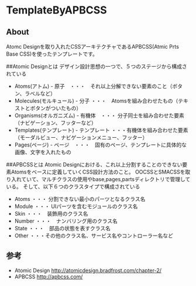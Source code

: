 # TemplateByAPBCSS
## About
Atomc Designを取り入れたCSSアーキテクチャであるAPBCSS(Atmic Prts Base CSS)を使ったテンプレートです。

##Atomic Designとは
デザイン設計思想の一つで、５つのステージから構成されている
+ Atoms(アトム) - 原子　・・・　それ以上分解できない要素のこと（ボタン、ラベルなど）
+ Molecules(モルキュール) - 分子 ・・・　Atomsを組み合わせたもの（テキストとボタンがついたもの）
+ Organisms(オルガニズム) - 有機体　・・・ 分子同士を組み合わせた要素（ナビゲーション、フッターなど）
+ Templates(テンプレート) - テンプレート ・・・有機体を組み合わせた要素（モーダルビュー、ナビゲーションメニュー、フッター）
+ Pages(ページ) - ページ　・・・　固有のページ、テンプレートに具体的な画像、文字を入れたもの

##APBCSSとは
Atomic Designにおける、これ以上分割することのできない要素Atomsをベースに定義していくCSS設計方法のこと。
OOCSSとSMACSSを取り入れていて、マルチクラスの使用やbase,pages,partsディレクトリで管理している。
そして、以下６つのクラスタイプで構成されている

+ Atoms ・・・ 分割できない最小のパーツとなるクラス名
+ Module ・・・ UIパーツを含むモジュールのクラス名
+ Skin ・・・　装飾用のクラス名
+ Number ・・・　ナンバリング用のクラス名
+ State ・・・　部品の状態を表すクラス名
+ Other ・・・その他のクラス名、サービス名やコントローラー名など

## 参考
+ Atomic Design http://atomicdesign.bradfrost.com/chapter-2/
+ APBCSS http://apbcss.com/
